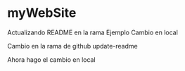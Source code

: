 # myWebSite 

Actualizando README en la rama Ejemplo
Cambio en local

Cambio en la rama de github update-readme

Ahora hago el cambio en local
